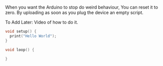 
When you want the Arduino to stop do weird behaviour, You can reset it to zero.
By uploading as soon as you plug the device an empty script.

To Add Later: Video of how to do it.

``` ino
void setup() {
  print("Hello World");
}

void loop() {

}
```

